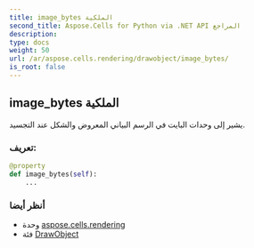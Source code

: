 ```yaml
---
title: image_bytes الملكية
second_title: Aspose.Cells for Python via .NET API المراجع
description:
type: docs
weight: 50
url: /ar/aspose.cells.rendering/drawobject/image_bytes/
is_root: false
---
```

##  image_bytes الملكية

يشير إلى وحدات البايت في الرسم البياني المعروض والشكل عند التجسيد.
###  تعريف:
```python
@property
def image_bytes(self):
    ...
```

###  أنظر أيضا
* وحدة [aspose.cells.rendering](../../)
* فئة [DrawObject](/cells/python-net/ar/aspose.cells.rendering/drawobject)
